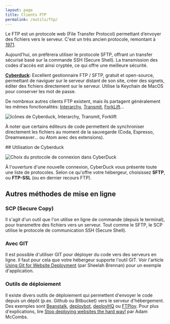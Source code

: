 ```yaml
---
layout: page
title: Clients FTP
permalink: /outils/ftp/
---
```


Le FTP est un protocole web (File Transfer Protocol) permettant d’envoyer des fichiers vers le serveur. C'est un très ancien protocole, remontant à [1971](https://tools.ietf.org/html/rfc265). 

Aujourd'hui, on préfèrera utiliser le protocole SFTP, offrant un transfer sécurisé basé sur la commande SSH (Secure Shell). La transmission des codes d'accès est ainsi cryptée, ce qui offre une meilleure sécurité.

**[Cyberduck](https://cyberduck.io/):** Excellent gestionnaire FTP / SFTP, gratuit et open-source, permettant de naviguer sur le serveur distant de son site, créer des signets, éditer des fichiers directement sur le serveur. Utilise la Keychain de MacOS pour conserver les mot de passe.

De nombreux autres clients FTP existent, mais ils partagent généralement les mêmes fonctionalités: [Interarchy](https://nolobe.com/interarchy/), [Transmit](https://panic.com/transmit/), [ForkLift](http://www.binarynights.com/forklift/)...

![Icônes de Cyberduck, Interarchy, Transmit, Forklift](/cours-outils/img/ftp-icons.jpg)

À noter que certains éditeurs de code permettent de synchroniser directement les fichiers au moment de la sauvegarde (Coda, Espresso, Dreamweaver... ou Atom avec des extensions).

## Utilisation de Cyberduck

![Choix du protocole de connexion dans CyberDuck](/cours-outils/img/cyberduck-protocols.png)

À l'ouverture d'une nouvelle connexion, CyberDuck vous présente toute une liste de protocoles. Selon ce qu'offre votre hébergeur, choisissez **SFTP**, ou **FTP-SSL** (ou en dernier recours FTP).

## Autres méthodes de mise en ligne

### SCP (Secure Copy)

Il s'agit d'un outil que l'on utilise en ligne de commande (depuis le terminal), pour transmettre des fichiers vers un serveur. Tout comme le SFTP, le SCP utilise le protocole de communication SSH (Secure Shell).

### Avec GIT

Il est possible d'utiliser GIT pour déployer du code vers des serveurs en ligne. Il faut pour cela que votre hébergeur supporte l'outil GIT. Voir l'article [Using Git for Website Deployment](http://sheelahb.com/blog/using-git-for-website-deployment/) (par Sheelah Brennan) pour un exemple d'application.

### Outils de déploiement

Il existe divers outils de déploiement qui permettent d'envoyer le code depuis un dépôt (p.ex. Github ou Bitbucket) vers le serveur d'hébergement. Des exemples sont [Beanstalk](https://beanstalkapp.com/), [deploybot](https://deploybot.com/), [deployHQ](https://www.deployhq.com/) ou [FTPloy](http://ftploy.com/). Pour plus d'explications, lire [Stop deploying websites the hard way!](https://medium.com/@adammccombs/stop-deploying-websites-the-hard-way-2c499eab85ed) par Adam McCombs.